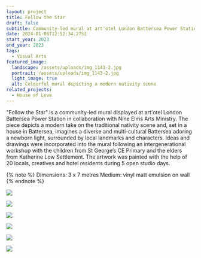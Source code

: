 ```yaml
---
layout: project
title: Follow the Star
draft: false
subtitle: Community-led mural at art'otel London Battersea Power Station
date: 2024-01-06T12:52:34.275Z
start_year: 2023
end_year: 2023
tags:
  - Visual Arts
featured_image:
  landscape: /assets/uploads/img_1143-2.jpg
  portrait: /assets/uploads/img_1143-2.jpg
  light_image: true
  alt: Colourful mural depicting a modern nativity scene
related_projects:
  - House of Love
---
```

"Follow the Star" is a community-led mural displayed at art'otel London Battersea Power Station in collaboration with Nine Elms Arts Ministry. The piece depicts a modern take on the traditional nativity scene and, set in a house in Battersea, imagines a diverse and multi-cultural Battersea adoring a newborn light, surrounded by local landmarks and characters. Ideas and drawings were incorporated into the mural following an intergenerational workshop with the children from St George’s CE Primary and the elders from Katherine Low Settlement. The artwork was painted with the help of 20 locals, creatives and hotel residents during 5 open studio days.

{% note %}
Dimensions: 3 x 7 metres
Medium: vinyl matt emulsion on wall
{% endnote %}

![](/assets/uploads/img_0770.jpg)

![](/assets/uploads/copy-of-img_5679.jpg)

![](/assets/uploads/copy-of-img_1099.jpg)

![](/assets/uploads/copy-of-©als3.jpg)

![](/assets/uploads/copy-of-©jasmynhenry5.jpg)

![](/assets/uploads/copy-of-img_5682.jpg)